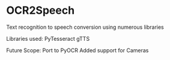 # OCR2Speech
Text recognition to speech conversion using numerous libraries

Libraries used:
PyTesseract
gTTS



Future Scope:
Port to PyOCR
Added support for Cameras
